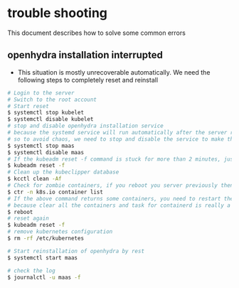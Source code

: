 # trouble shooting

This document describes how to solve some common errors

## openhydra installation interrupted

* This situation is mostly unrecoverable automatically. We need the following steps to completely reset and reinstall

```bash
# Login to the server
# Switch to the root account
# Start reset
$ systemctl stop kubelet
$ systemctl disable kubelet
# stop and disable openhydra installation service
# because the systemd service will run automatically after the server reboot if  /etc/kubernetes is not exists
# so to avoid chaos, we need to stop and disable the service to make thing easier
$ systemctl stop maas
$ systemctl disable maas
# If the kubeadm reset -f command is stuck for more than 2 minutes, just restart the server
$ kubeadm reset -f
# Clean up the kubeclipper database
$ kcctl clean -Af
# Check for zombie containers, if you reboot you server previously then most likely you don't have any zombie containers remaining just skip this step
$ ctr -n k8s.io container list
# If the above command returns some containers, you need to restart the server or you can skip rebooting server
# because clear all the containers and task for containerd is really a big job, so to easy things up, just reboot the server
$ reboot
# reset again
$ kubeadm reset -f
# remove kubernetes configuration
$ rm -rf /etc/kubernetes

# Start reinstallation of openhydra by rest
$ systemctl start maas

# check the log
$ journalctl -u maas -f
```